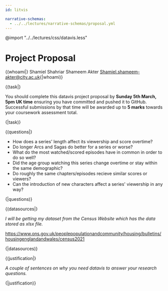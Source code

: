 ```yaml
---
id: litvis

narrative-schemas:
  - ../../lectures/narrative-schemas/proposal.yml
---
```


@import "../../lectures/css/datavis.less"

# Project Proposal

{(whoami|} Shamiel Shahriar Shameem Akter Shamiel.shameem-akter@city.ac.uk{|whoami)}

{(task|}

You should complete this datavis project proposal by **Sunday 5th March, 5pm UK time** ensuring you have committed and pushed it to GitHub. Successful submissions by that time will be awarded up to **5 marks** towards your coursework assessment total.

{|task)}

{(questions|}

- How does a series' length affect its viewership and score overtime?
- Do longer Arcs and Sagas do better for a series or worse?
- What do the most watched/scored episodes have in common in order to do so well?
- Did the age group watching this series change overtime or stay within the same demographic?
- Do roughly the same chapters/episodes recieve similar scores or viewers?
- Can the introduction of new characters affect a series' viewership in any way?

{|questions)}

{(datasources|}

_I will be getting my dataset from the Census Website which has the data stored as xlsx file._

https://www.ons.gov.uk/peoplepopulationandcommunity/housing/bulletins/housingenglandandwales/census2021

{|datasources)}

{(justification|}

_A couple of sentences on why you need datavis to answer your research questions._

{|justification)}
